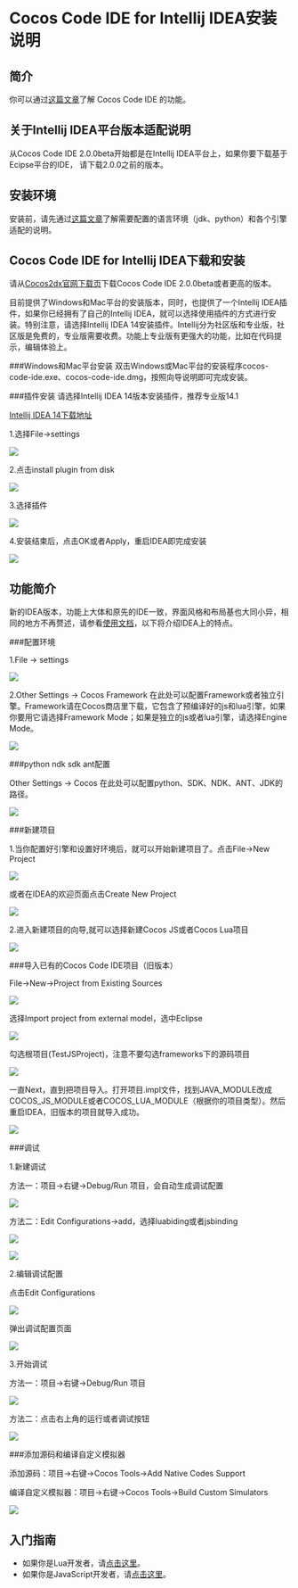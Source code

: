 Cocos Code IDE for Intellij IDEA安装说明
=========================

简介
----------
你可以通过[这篇文章](../zh.md)了解 Cocos Code IDE 的功能。


关于Intellij IDEA平台版本适配说明
----------
从Cocos Code IDE 2.0.0beta开始都是在Intellij IDEA平台上，如果你要下载基于Ecipse平台的IDE，
请下载2.0.0之前的版本。

安装环境
---------
安装前，请先通过[这篇文章](../install-zh.md)了解需要配置的语言环境（jdk、python）和各个引擎适配的说明。

Cocos Code IDE for Intellij IDEA下载和安装
---------
请从[Cocos2dx官网下载页](http://cn.cocos2d-x.org/download/)下载Cocos Code IDE 2.0.0beta或者更高的版本。

目前提供了Windows和Mac平台的安装版本，同时，也提供了一个Intellij IDEA插件，如果你已经拥有了自己的Intellij IDEA，就可以选择使用插件的方式进行安装。特别注意，请选择Intellij IDEA 14安装插件。Intellij分为社区版和专业版，社区版是免费的，专业版需要收费。功能上专业版有更强大的功能，比如在代码提示，编辑体验上。

###Windows和Mac平台安装
双击Windows或Mac平台的安装程序cocos-code-ide.exe、cocos-code-ide.dmg，按照向导说明即可完成安装。

###插件安装
请选择Intellij IDEA 14版本安装插件，推荐专业版14.1

[Intellij IDEA 14下载地址](https://www.jetbrains.com/idea/download/)

1.选择File->settings
 
![](./res/idea/install/plugin-install-step1.jpg)

2.点击install plugin from disk

![](./res/idea/install/plugin-install-step2.jpg)

3.选择插件

![](./res/idea/install/plugin-install-step3.jpg)

4.安装结束后，点击OK或者Apply，重启IDEA即完成安装

![](./res/idea/install/plugin-install-step4.jpg)

功能简介
---------
新的IDEA版本，功能上大体和原先的IDE一致，界面风格和布局基也大同小异，相同的地方不再赘述，请参看[使用文档](http://cn.cocos2d-x.org/article/index?type=code-ide&url=/doc/cocos-docs-master/manual/code-ide/zh.md)，以下将介绍IDEA上的特点。

###配置环境

1.File -> settings 

![](./res/idea/settings/settings.jpg)

2.Other Settings -> Cocos Framework 在此处可以配置Framework或者独立引擎。Framework请在Cocos商店里下载，它包含了预编译好的js和lua引擎，如果你要用它请选择Framework Mode；如果是独立的js或者lua引擎，请选择Engine Mode。

![](./res/idea/settings/cocos-framework.jpg)

###python ndk sdk ant配置

Other Settings -> Cocos 在此处可以配置python、SDK、NDK、ANT、JDK的路径。

![](./res/idea/settings/cocos.jpg)

###新建项目

1.当你配置好引擎和设置好环境后，就可以开始新建项目了。点击File->New Project

![](./res/idea/project/file-new-project.jpg)

或者在IDEA的欢迎页面点击Create New Project

![](./res/idea/project/welcome.jpg)

2.进入新建项目的向导,就可以选择新建Cocos JS或者Cocos Lua项目

![](./res/idea/project/new-project-wizard.jpg)

###导入已有的Cocos Code IDE项目（旧版本）

File->New->Project from Existing Sources

![](./res/idea/project/import-project-1.jpg)

选择Import project from external model，选中Eclipse

![](./res/idea/project/import-project-2.jpg)

勾选根项目(TestJSProject)，注意不要勾选frameworks下的源码项目

![](./res/idea/project/import-project-3.jpg)

一直Next，直到把项目导入。打开项目.impl文件，找到JAVA\_MODULE改成
COCOS\_JS\_MODULE或者COCOS\_LUA\_MODULE（根据你的项目类型）。然后重启IDEA，旧版本的项目就导入成功。

![](./res/idea/project/import-project-4.jpg)

###调试

1.新建调试

方法一：项目->右键->Debug/Run 项目，会自动生成调试配置

![](./res/idea/debug/new-debug1.jpg)

方法二：Edit Configurations->add，选择luabiding或者jsbinding

![](./res/idea/debug/new-debug2-1.jpg)

![](./res/idea/debug/new-debug2-2.jpg)

2.编辑调试配置

点击Edit Configurations

![](./res/idea/debug/new-debug3-1.jpg)

弹出调试配置页面

![](./res/idea/debug/new-debug3-2.jpg)

3.开始调试

方法一：项目->右键->Debug/Run 项目

![](./res/idea/debug/new-debug4-1.jpg)

方法二：点击右上角的运行或者调试按钮

![](./res/idea/debug/new-debug4-2.jpg)

###添加源码和编译自定义模拟器

添加源码：项目->右键->Cocos Tools->Add Native Codes Support

编译自定义模拟器：项目->右键->Cocos Tools->Build Custom Simulators

![](./res/idea/other/native-and-build.jpg)


入门指南
----------

* 如果你是Lua开发者，请[点击这里](getting-started-for-lua/1-creating-a-cocos-game/zh.md)。
* 如果你是JavaScript开发者，请[点击这里](getting-started-for-js/1-creating-a-cocos-game/zh.md)。

[JDK link]: http://www.oracle.com/technetwork/java/javase/downloads/index.html 
[Android SDK link]: https://developer.android.com/sdk/index.html?hl=sk
[NDK link]: https://developer.android.com/tools/sdk/ndk/
[ANT link]: http://ant.apache.org/
[Python link]: http://www.python.org/download
[cocos download page]: http://download.cocos2d-x.org
[update link]:http://www.cocos2d-x.org/filedown/cocos-code-ide-1.0.2-update.zip
